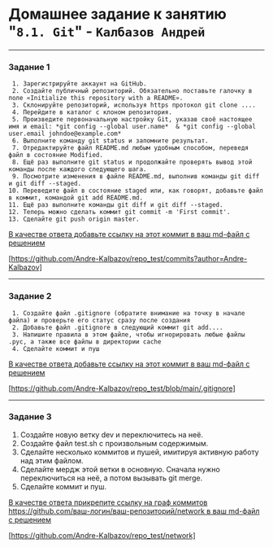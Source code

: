 # Домашнее задание к занятию "`8.1. Git`" - `Калбазов Андрей`
---

### Задание 1

     1. Зарегистрируйте аккаунт на GitHub.
     2. Создайте публичный репозиторий. Обязательно поставьте галочку в поле «Initialize this repository with a README».
     3. Склонируйте репозиторий, используя https протокол git clone ....
     4. Перейдите в каталог с клоном репозитория.
     5. Произведите первоначальную настройку Git, указав своё настоящее имя и email: *git config --global user.name*  & *git config --global user.email johndoe@example.com*
     6. Выполните команду git status и запомните результат.
     7. Отредактируйте файл README.md любым удобным способом, переведя файл в состояние Modified.
     8. Ещё раз выполните git status и продолжайте проверять вывод этой команды после каждого следующего шага.
     9. Посмотрите изменения в файле README.md, выполнив команды git diff и git diff --staged.
    10. Переведите файл в состояние staged или, как говорят, добавьте файл в коммит, командой git add README.md.
    11. Ещё раз выполните команды git diff и git diff --staged.
    12. Теперь можно сделать коммит git commit -m 'First commit'.
    13. Сделайте git push origin master.

<ins>В качестве ответа добавьте ссылку на этот коммит в ваш md-файл с решением<ins>

[https://github.com/Andre-Kalbazov/repo_test/commits?author=Andre-Kalbazov]

---

### Задание 2


     1. Создайте файл .gitignore (обратите внимание на точку в начале файла) и проверьте его статус сразу после создания
     2. Добавьте файл .gitignore в следующий коммит git add....
     3. Напишите правила в этом файле, чтобы игнорировать любые файлы .pyc, а также все файлы в директории cache
     4. Сделайте коммит и пуш

<ins>В качестве ответа добавьте ссылку на этот коммит в ваш md-файл с решением<ins>

[https://github.com/Andre-Kalbazov/repo_test/blob/main/.gitignore]

---

### Задание 3

1.    Создайте новую ветку dev и переключитесь на неё.
2.    Создайте файл test.sh с произвольным содержимым.
3.    Сделайте несколько коммитов и пушей, имитируя активную работу над этим файлом.
4.    Сделайте мердж этой ветки в основную. Сначала нужно переключиться на неё, а потом вызывать git merge.
5.    Сделайте коммит и пуш.

<ins>В качестве ответа прикрепите ссылку на граф коммитов https://github.com/ваш-логин/ваш-репозиторий/network в ваш md-файл с решением<ins>

[https://github.com/Andre-Kalbazov/repo_test/network]
